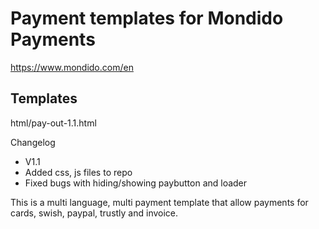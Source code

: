 # Payment templates for Mondido Payments
https://www.mondido.com/en

## Templates
html/pay-out-1.1.html

Changelog
- V1.1
- Added css, js files to repo
- Fixed bugs with hiding/showing paybutton and loader

This is a multi language, multi payment template that allow payments for cards, swish, paypal, trustly and invoice.

